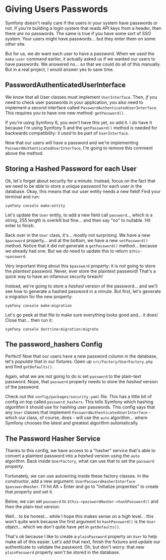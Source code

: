 # Giving Users Passwords

Symfony doesn't really care if the users in your system have passwords or not. If
you're building a login system that reads API keys from a header, then there *are*
no passwords. The same is true if you have some sort of SSO system. Your users
might have passwords... but they enter them on some *other* site.

But for us, we *do* want each user to have a password. When we used the  `make:user`
command earlier, it actually asked us if we wanted our users to have passwords. We
answered no... so that we could do all of this manually. But in a real project, I
*would* answer yes to save time.

## PasswordAuthenticatedUserInterface

We know that all User classes must implement  `UserInterface`. Then, *if* you need
to check user passwords in your application, you also need to implement a second
interface called `PasswordAuthenticatedUserInterface`. This requires you to have
one new method: `getPassword()`.

If you're using Symfony 6, you won't have this yet, so add it. I *do* have it because
I'm using Symfony 5 and the `getPassword()` method is needed for backwards
compatibility: it *used* to be part of `UserInterface`.

Now that our users *will* have a password and we're implementing
`PasswordAuthenticatedUserInterface`, I'm going to remove this comment above the
method.

## Storing a Hashed Password for each User

Ok, let's forget about security for a minute. Instead, focus on the fact that
we need to be able to store a unique password for each user in the database. Okay,
this means that our user entity needs a new field! Find your terminal and run:

```terminal
symfony console make:entity
```

Let's update the `User` entity, to add a new field call `password`.., which is
a string, 255 length is overkill but fine... and then say "no" to nullable. Hit
enter to finish.

Back over in the `User` class, it's... mostly not surprising. We have a new `$password`
property... and at the bottom, we have a new `setPassword()` method. Notice that
it did *not* generate a `getPassword()` method... because we already had one. But
we *do* need to update this to return `$this->password`.

Very important thing about this `$password` property: it is *not* going to store
the *plaintext* password. Never, ever store the plaintext password! That's a
quick way to have an infamous security breach!

Instead, we're going to store a *hashed* version of the password... and we'll see
how to generate a hashed password in a minute. But first, let's generate a migration
for the new property:

```terminal
symfony console make:migration
```

Let's go peek at that file to make sure everything looks good and... it does!
Close that... then run it:

```terminal
symfony console doctrine:migration:migrate
```

## The password_hashers Config

Perfect! Now that our users have a new password column in the database, let's
*populate* that in our fixtures. Open up `src/Factory/UserFactory.php` and
find `getDefaults()`.

Again, what we are *not* going to do is set `password` to the plain-text password.
Nope, that `password` property needs to store the *hashed* version of the password.

Check out the `config/packages/security.yaml` file. This has a little bit of config
on top called `password_hashers`. This tells Symfony which hashing *algorithm*
it should use for hashing user passwords. This config says that any `User` classes
that implement `PasswordAuthenticatedUserInterface` - which our class, of course,
does - will use the `auto` algorithm... where Symfony chooses the latest and greatest
algorithm automatically.

## The Password Hasher Service

Thanks to this config, we have access to a "hasher" service that's able to convert
a plaintext password into a *hashed* version using the `auto` algorithm. Back inside
`UserFactory`, what can use that to set the `password` property.

Fortunately, we can use autowiring inside these factory classes. In the constructor,
add a new argument: `UserPasswordHasherInterface $passwordHasher`. I'll hit
Alt + Enter and go to "Initialize properties" to create that property and set it.

Below, we can set `password` to `$this->passwordHasher->hashPassword()` and then
the plain-text version.

Well... to be honest... while I hope this makes sense on a *high* level... this
won't quite work because the first argument to `hashPassword()` is the `User`
object... which we don't quite have yet in `getDefaults()`.

That's ok because I like to create a `plainPassword` property on `User` to help
make all of this easier. Let's add that next, finish the fixtures and update
our authenticate to validate the password. Oh, but don't worry: that new
`plainPassword` property *won't* be stored in the database.

